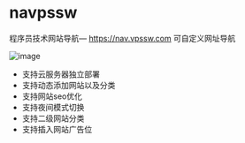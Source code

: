 # navpssw
程序员技术网站导航— https://nav.vpssw.com  可自定义网址导航

![image](https://user-images.githubusercontent.com/8653027/122348281-930e9480-cf7d-11eb-8867-5bc70d7e6eb4.png)


- 支持云服务器独立部署
- 支持动态添加网站以及分类
- 支持网站seo优化
- 支持夜间模式切换
- 支持二级网站分类
- 支持插入网站广告位
